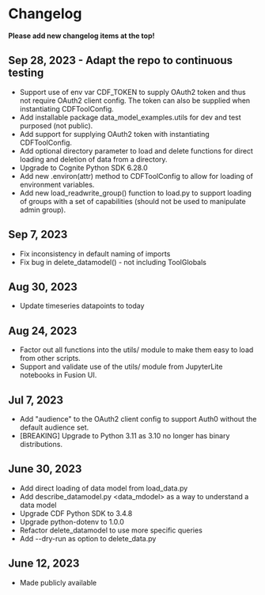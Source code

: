 # Changelog

**Please add new changelog items at the top!**

## Sep 28, 2023 - Adapt the repo to continuous testing

- Support use of env var CDF_TOKEN to supply OAuth2 token and thus not require
  OAuth2 client config. The token can also be supplied when instantiating CDFToolConfig.
- Add installable package data_model_examples.utils for dev and test purposed (not public).
- Add support for supplying OAuth2 token with instantiating CDFToolConfig.
- Add optional directory parameter to load and delete functions for direct
    loading and deletion of data from a directory.
- Upgrade to Cognite Python SDK 6.28.0
- Add new .environ(attr) method to CDFToolConfig to allow for loading of
    environment variables.
- Add new load_readwrite_group() function to load.py to support loading of
  groups with a set of capabilities (should not be used to manipulate admin group).

## Sep 7, 2023

- Fix inconsistency in default naming of imports
- Fix bug in delete_datamodel() - not including ToolGlobals

## Aug 30, 2023

- Update timeseries datapoints to today

## Aug 24, 2023

- Factor out all functions into the utils/ module to make them easy to load from other scripts.
- Support and validate use of the utils/ module from JupyterLite notebooks in Fusion UI.

## Jul 7, 2023

- Add "audience" to the OAuth2 client config to support Auth0 without the default audience set.
- [BREAKING] Upgrade to Python 3.11 as 3.10 no longer has binary distributions.

## June 30, 2023

- Add direct loading of data model from load_data.py
- Add describe_datamodel.py <space> <data_mdodel> as a way to understand a data model
- Upgrade CDF Python SDK to 3.4.8
- Upgrade python-dotenv to 1.0.0
- Refactor delete_datamodel to use more specific queries
- Add --dry-run as option to delete_data.py

## June 12, 2023

- Made publicly available

